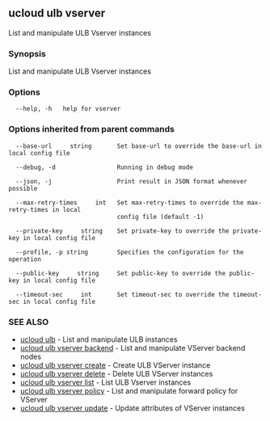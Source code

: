 

## ucloud ulb vserver

List and manipulate ULB Vserver instances

### Synopsis

List and manipulate ULB Vserver instances

### Options

```
  --help, -h   help for vserver 

```

### Options inherited from parent commands

```
  --base-url     string       Set base-url to override the base-url in local config file 

  --debug, -d                 Running in debug mode 

  --json, -j                  Print result in JSON format whenever possible 

  --max-retry-times     int   Set max-retry-times to override the max-retry-times in local
                              config file (default -1) 

  --private-key     string    Set private-key to override the private-key in local config file 

  --profile, -p string        Specifies the configuration for the operation 

  --public-key     string     Set public-key to override the public-key in local config file 

  --timeout-sec     int       Set timeout-sec to override the timeout-sec in local config file 

```

### SEE ALSO

* [ucloud ulb](developer/cli/cmd/ucloud/ulb)	 - List and manipulate ULB instances
* [ucloud ulb vserver backend](developer/cli/cmd/ucloud/ulb/vserver/backend)	 - List and manipulate VServer backend nodes
* [ucloud ulb vserver create](developer/cli/cmd/ucloud/ulb/vserver/create)	 - Create ULB VServer instance
* [ucloud ulb vserver delete](developer/cli/cmd/ucloud/ulb/vserver/delete)	 - Delete ULB VServer instances
* [ucloud ulb vserver list](developer/cli/cmd/ucloud/ulb/vserver/list)	 - List ULB Vserver instances
* [ucloud ulb vserver policy](developer/cli/cmd/ucloud/ulb/vserver/policy)	 - List and manipulate forward policy for VServer
* [ucloud ulb vserver update](developer/cli/cmd/ucloud/ulb/vserver/update)	 - Update attributes of VServer instances

